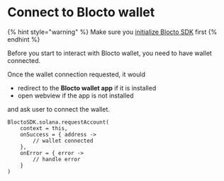 # Connect to Blocto wallet

{% hint style="warning" %}
Make sure you [initialize Blocto SDK](getting-started.md) first
{% endhint %}

Before you start to interact with Blocto wallet, you need to have wallet connected.

Once the wallet connection requested, it would

* redirect to the **Blocto wallet app** if it is installed
* open webview if the app is not installed

and ask user to connect the wallet.

```
BloctoSDK.solana.requestAccount(
    context = this,
    onSuccess = { address ->
        // wallet connected
    },
    onError = { error ->
        // handle error
    }
)
```

